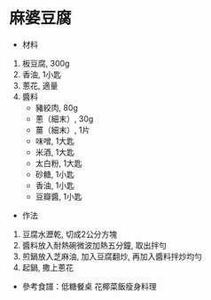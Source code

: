 # 麻婆豆腐
* 材料
1. 板豆腐, 300g
1. 香油, 1小匙
1. 蔥花, 適量
1. 醬料
    * 豬絞肉, 80g
    * 蔥（細末）, 30g
    * 薑（細末）, 1片
    * 味噌, 1大匙
    * 米酒, 1大匙
    * 太白粉, 1大匙
    * 砂糖, 1小匙
    * 香油, 1小匙
    * 豆瓣醬, 1小匙
* 作法
1. 豆腐水瀝乾, 切成2公分方塊
1. 醬料放入耐熱碗微波加熱五分鐘, 取出拌勻
1. 煎鍋放入芝麻油, 加入豆腐翻炒, 再加入醬料拌炒均勻
1. 起鍋, 撒上蔥花
* 參考食譜：低糖餐桌 花椰菜飯瘦身料理

